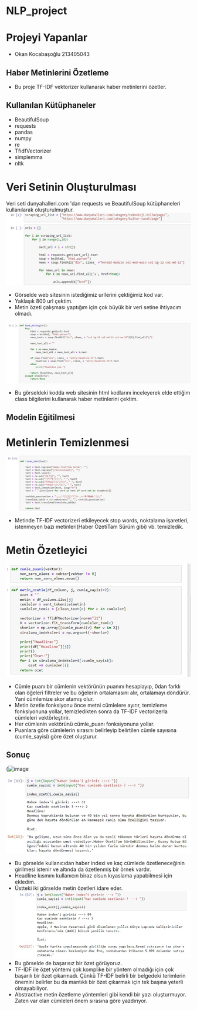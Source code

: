 # NLP_project
# Projeyi Yapanlar
- Okan Kocabaşoğlu  213405043
## Haber Metinlerini Özetleme
- Bu proje TF-IDF vektorizer kullanarak haber metinlerini özetler.
## Kullanılan Kütüphaneler
- BeautifulSoup
- requests
- pandas
- numpy
- re
- TfidfVectorizer
- simplemma
- nltk
# Veri Setinin Oluşturulması
Veri seti dunyahalleri.com 'dan requests ve BeautifulSoup kütüphaneleri kullanılarak oluşturulmuştur.
![](https://github.com/Okan27k/NLP_project/blob/main/jpgs/jpg1.jpg?raw=true)
- Görselde web sitesinin istediğimiz urllerini çektiğimiz kod var.
- Yaklaşık 800 url çektim.
- Metin özeti çalışması yaptığım için çok büyük bir veri setine ihtiyacım olmadı.
 
![](https://github.com/Okan27k/NLP_project/blob/main/jpgs/jpg2.jpg?raw=true)
- Bu görseldeki kodda web sitesinin html kodlarını inceleyerek elde ettiğim class bilgilerini kullanarak haber metinlerini çektim.


## Modelin Eğitilmesi
# Metinlerin Temizlenmesi

![](https://github.com/Okan27k/NLP_project/blob/main/jpgs/jpg3.jpg?raw=true)
- Metinde TF-IDF vectorizeri etkileyecek stop words, noktalama işaretleri, istenmeyen bazı metinleri(Haber ÖzetiTam Sürüm gibi) vb. temizledik.
# Metin Özetleyici
![](https://github.com/Okan27k/NLP_project/blob/main/jpgs/jpg4.jpg?raw=true=)
- Cümle puanı bir cümlenin vektörünün puanını hesaplayıp, 0dan farklı olan öğeleri filtreler ve bu öğelerin ortalamasını alır, ortalamayı döndürür. Yani cümlemize skor atamış olur.
- Metin özetle fonksiyonu önce metni cümlelere ayırır, temizleme fonksiyonuna yollar, temizledikten sonra da TF-IDF vectorizerla cümleleri vektörleştirir.
- Her cümlenin vektörünü cümle_puanı fonksiyonuna yollar.
- Puanlara göre cümlelerin sırasını belirleyip belirtilen cümle sayısına (cumle_sayisi) göre özet oluşturur.

## Sonuç
(![image](https://github.com/Okan27k/NLP_project/assets/116784940/f3e3968f-d285-4d19-bf11-08e084272a90)

![](https://github.com/Okan27k/NLP_project/blob/main/jpgs/jpg6.jpg?raw=true)
- Bu görselde kullanıcıdan haber indexi ve kaç cümlede özetleneceğinin girilmesi istenir ve altında da özetlenmiş bir örnek vardır.
- Headline kısmını kullanıcın biraz olsun kıyaslama yapabilmesi için ekledim.
- Üstteki iki görselde metin özetleri idare eder.
![](https://github.com/Okan27k/NLP_project/blob/main/jpgs/jpg7.jpg?raw=true)
- Bu görselde de başarısız bir özet görüyoruz.
- TF-IDF ile özet yöntemi çok komplike bir yöntem olmadığı için çok başarılı bir özet çıkarmadı. Çünkü TF-IDF belirli bir belgedeki terimlerin önemini belirler bu da mantıklı bir özet çıkarmak için tek başına yeterli olmayabiliyor.
- Abstractive metin özetleme yöntemleri gibi kendi bir yazı oluşturmuyor. Zaten var olan cümleleri önem sırasına göre yazdırıyor.

